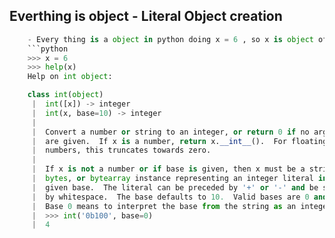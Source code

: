 ## Everthing is object - Literal Object creation 


```python
	- Every thing is a object in python doing x = 6 , so x is object of type/class int
	```python
	>>> x = 6
	>>> help(x)
	Help on int object:

	class int(object)
	 |  int([x]) -> integer
	 |  int(x, base=10) -> integer
	 |
	 |  Convert a number or string to an integer, or return 0 if no arguments
	 |  are given.  If x is a number, return x.__int__().  For floating point
	 |  numbers, this truncates towards zero.
	 |
	 |  If x is not a number or if base is given, then x must be a string,
	 |  bytes, or bytearray instance representing an integer literal in the
	 |  given base.  The literal can be preceded by '+' or '-' and be surrounded
	 |  by whitespace.  The base defaults to 10.  Valid bases are 0 and 2-36.
	 |  Base 0 means to interpret the base from the string as an integer literal.
	 |  >>> int('0b100', base=0)
	 |  4
```
	
	
